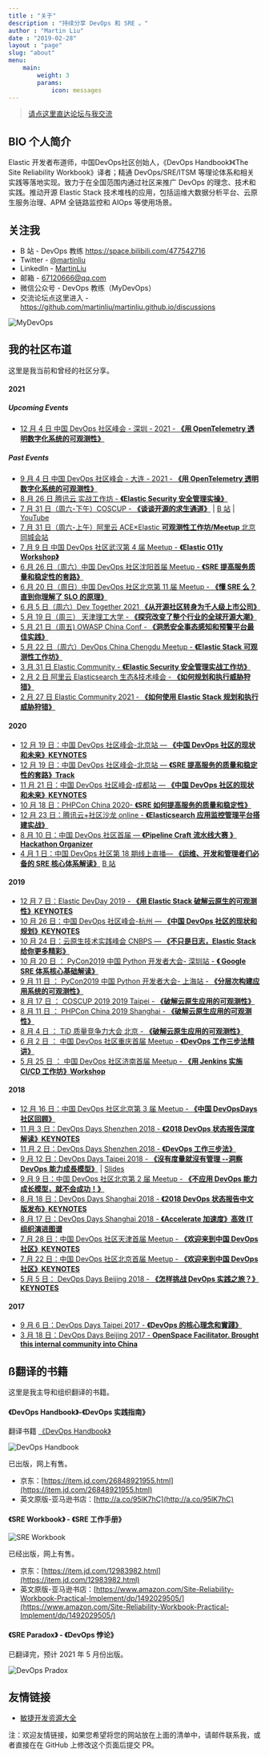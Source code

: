 ```yaml
---
title : "关于"
description : "持续分享 DevOps 和 SRE 。"
author : "Martin Liu"
date : "2019-02-28"
layout : "page"
slug: "about"
menu:
    main:
        weight: 3
        params: 
            icon: messages
---
```


>[请点这里直达论坛与我交流](https://github.com/martinliu/martinliu.github.io/discussions)

## BIO 个人简介

Elastic 开发者布道师，中国DevOps社区创始人，《DevOps Handbook》《The Site Reliability Workbook》译者；精通 DevOps/SRE/ITSM 等理论体系和相关实践等落地实现。致力于在全国范围内通过社区来推广 DevOps 的理念、技术和实践。推动开源 Elastic Stack 技术堆栈的应用，包括运维大数据分析平台、云原生服务治理、APM 全链路监控和 AIOps 等使用场景。

## 关注我

- B 站 - DevOps 教练 https://space.bilibili.com/477542716
- Twitter - [@martinliu](https://twitter.com/martinliu)
- LinkedIn - [MartinLiu](https://www.linkedin.com/in/liuzheng/)
- 邮箱 - 67120666@qq.com
- 微信公众号 - DevOps 教练（MyDevOps）
- 交流论坛点这里进入 - https://github.com/martinliu/martinliu.github.io/discussions

![MyDevOps](https://elasticstack-1300734579.cos.ap-nanjing.myqcloud.com/2021-05-11-DevOps-qrc-mydevops.jpg)

## 我的社区布道

这里是我当前和曾经的社区分享。

#### 2021

##### Upcoming Events

- [12 月 4 日 中国 DevOps 社区峰会 - 深圳 - 2021 - **《用 OpenTelemetry 透明数字化系统的可观测性》**](hudongba.com/party/ufpe5.html)

##### Past Events

- [9 月 4 日 中国 DevOps 社区峰会 - 大连 - 2021 - **《用 OpenTelemetry 透明数字化系统的可观测性》**](hudongba.com/party/0wrt5.html)
- [8 月 26 日 腾讯云 实战工作坊 - **《Elastic Security 安全管理实操》**](https://cloud.tencent.com/developer/salon/live-1549)
- [7 月 31 日（周六-下午）COSCUP - **《谈谈开源的求生通道》**](https://coscup.org/2021/zh-TW/session/XL7QML) | [B 站](https://www.bilibili.com/video/BV1y64y1W7fu) | [YouTube](https://www.youtube.com/watch?v=5Ej6vR6hIzY)
- [7 月 31 日（周六-上午）阿里云 ACE×Elastic **可观测性工作坊/Meetup** 北京同城会站](https://www.hudongba.com/party/gde75.html)
- [7 月 9 日 中国 DevOps 社区武汉第 4 届 Meetup - **《Elastic O11y Workshop》**](https://www.huodongxing.com/event/2604289049100)
- [6 月 26 日（周六）中国 DevOps 社区沈阳首届 Meetup - **《SRE 提高服务质量和稳定性的套路》**](https://www.hudongba.com/party/gde75.html)
- [6 月 20 日（周日）中国 DevOps 社区北京第 11 届 Meetup - **《懂 SRE 么？直到你理解了 SLO 的原理》**](https://www.hudongba.com/party/t9y75.html)
- [6 月 5 日（周六）Dev Together 2021 **《从开源社区转身为千人级上市公司》**](https://pages.segmentfault.com/dev-eco-2021)
- [5 月 19 日（周三） 天津理工大学 - **《探究改变了整个行业的全球开源大潮》**](https://martinliu.cn/blog/elastic-university-campus-intro/)
- [5 月 21 日（周五) OWASP China Conf - **《洞悉安全事态感知和预警平台最佳实践》**](http://www.owasp.org.cn/OWASP_Events/owasp4e2d56fd56db5ddd533a57df5b8951686c999f99)
- [5 月 22 日（周六）DevOps China Chengdu Meetup - **《Elastic Stack 可观测性工作坊》**](https://www.hudongba.com/party/gwb55.html)
- [3 月 31 日 Elastic Community - **《Elastic Security 安全管理实战工作坊》**](https://community.elastic.co/events/details/elastic-apj-virtual-presents-elastic-security-an-quan-guan-li-shi-zhan-gong-zuo-fang/)
- [2 月 2 日 阿里云 Elasticsearch 生态&技术峰会 - **《如何规划和执行威胁狩猎》**](https://developer.aliyun.com/topic/esanniv3rd?utm_content=g_1000231789)
- [2 月 27 日 Elastic Community 2021 - **《如何使用 Elastic Stack 规划和执行威胁狩猎》**](https://community.elastic.co/events/details/elastic-global-community-presents-community-conference-2021/)

#### 2020

- [12 月 19 日：中国 DevOps 社区峰会-北京站 — **《中国 DevOps 社区的现状和未来》KEYNOTES**](https://www.hudongba.com/party/0h2wa.html)
- [12 月 19 日：中国 DevOps 社区峰会-北京站 — **《SRE 提高服务的质量和稳定性的套路》Track**](https://www.hudongba.com/party/0h2wa.html)
- [11 月 21 日：中国 DevOps 社区峰会-成都站 — **《中国 DevOps 社区的现状和未来》KEYNOTES**](https://www.hudongba.com/party/gq2wa.html)
- [10 月 18 日：PHPCon China 2020- **《SRE 如何提高服务的质量和稳定性》**](http://www.phpconchina.com/)
- [12 月 23 日：腾讯云+社区沙龙 online - **《Elasticsearch 应用监控管理平台搭建实战》**](https://cloud.tencent.com/developer/salon/live-1304)
- [8 月 10 日：中国 DevOps 社区首届 — **《Pipeline Craft 流水线大赛 》Hackathon Organizer**](https://www.hudongba.com/party/4rl9a.html)
- [4 月 1 日：中国 DevOps 社区第 18 期线上直播— **《运维、开发和管理者们必备的 SRE 核心体系解读》**](https://www.hudongba.com/party/kkcza.html/) [B 站](https://www.bilibili.com/video/BV1ak4y1975Z)

#### 2019

- [12 月 7 日：Elastic DevDay 2019 - **《用 Elastic Stack 破解云原生的可观测性》KEYNOTES**](http://conf.elasticsearch.cn/2019/beijing/schedule.html)
- [10 月 26 日：中国 DevOps 社区峰会-杭州 — **《中国 DevOps 社区的现状和规划》KEYNOTES**](https://www.hudongba.com/party/js53a.html)
- [10 月 24 日：云原生技术实践峰会 CNBPS — **《不只是日志，Elastic Stack 给你更多精彩》**](https://www.huodongxing.com/event/2508098665800)
- [10 月 20 日 ： PyCon2019 中国 Python 开发者大会- 深圳站 - **《 Google SRE 体系核心基础解读》**](https://www.bagevent.com/event/5451680)
- [9 月 11 日 ： PyCon2019 中国 Python 开发者大会- 上海站 - **《分层次构建应用系统的可观测性》**](bagevent.com/event/5293611)
- [8 月 17 日 ： COSCUP 2019 2019 Taipei - **《破解云原生应用的可观测性》**](https://coscup.org/2019/en/programs/)
- [8 月 11 日 ： PHPCon China 2019 Shanghai - **《破解云原生应用的可观测性》**](http://www.phpconchina.com/2019)
- [8 月 4 日 ： TiD 质量竞争力大会 北京 - **《破解云原生应用的可观测性》**](http://www.phpconchina.com/2019)
- [6 月 2 日 ： 中国 DevOps 社区重庆首届 Meetup - **《DevOps 工作三步法精讲》**](https://www.hudongba.com/party/lwina.html)
- [5 月 25 日 ： 中国 DevOps 社区济南首届 Meetup - **《用 Jenkins 实施 CI/CD 工作坊》Workshop**](https://www.hudongba.com/party/wjz2a.html)

#### 2018

- [12 月 16 日：中国 DevOps 社区北京第 3 届 Meetup - **《中国 DevOpsDays 社区回顾》**](https://www.hudongba.com/party/24epn.html)
- [11 月 3 日：DevOps Days Shenzhen 2018 - **《2018 DevOps 状态报告深度解读》KEYNOTES**](https://www.bagevent.com/event/1797956?bag_track=bagevent)
- [11 月 2 日：DevOps Days Shenzhen 2018 - **《DevOps 工作三步法》**](https://www.bagevent.com/event/1797956?bag_track=bagevent)
- [9 月 12 日：DevOps Days Taipei 2018 - **《沒有度量就沒有管理 --洞察 DevOps 能力成長模型》**](https://devopsdays.tw/2018/agenda.html) | [Slides](https://s.itho.me/devopsdays/2018/0912tracka-5.pdf)
- [9 月 9 日：中国 DevOps 社区北京第 2 届 Meetup - **《不应用 DevOps 能力成长模型，就不会成功！》**](https://www.bagevent.com/event/1770635)
- [8 月 18 日：DevOps Days Shanghai 2018 - **《2018 DevOps 状态报告中文版发布》KEYNOTES**](https://msite.31huiyi.com/m/mobisite/zdyhtml/1368776152?menuId=1368776152&comId=365820979&lc=1&sui=0WNauKvp)
- [8 月 17 日：DevOps Days Shanghai 2018 - **《Accelerate 加速度》高效 IT 组织演进图谱**](https://msite.31huiyi.com/m/mobisite/zdyhtml/1368776152?menuId=1368776152&comId=365820979&lc=1&sui=0WNauKvp)
- [7 月 28 日：中国 DevOps 社区天津首届 Meetup - **《欢迎来到中国 DevOps 社区》KEYNOTES**](https://www.bagevent.com/event/1627132)
- [7 月 22 日：中国 DevOps 社区北京首届 Meetup - **《欢迎来到中国 DevOps 社区》KEYNOTES**](https://www.bagevent.com/event/1602498)
- [5 月 5 日： DevOps Days Beijing 2018 - **《怎样挑战 DevOps 实践之旅？》KEYNOTES**](http://event.31huiyi.com/1281765435/)

#### 2017

- [9 月 6 日：DevOps Days Taipei 2017 - **《DevOps 的核心理念和實踐》**](https://devopsdays.tw/2017/sessions.html)
- [3 月 18 日：DevOps Days Beijing 2017 - **OpenSpace Facilitator. Brought this internal community into China**](https://www.bagevent.com/event/devopsdays-beijing2017)

## ß翻译的书籍

这里是我主导和组织翻译的书籍。

#### 《DevOps Handbook》-《DevOps 实践指南》

翻译书籍 [《DevOps Handbook》](https://itrevolution.com/book/the-devops-handbook/)

![DevOps Handbook](https://elasticstack-1300734579.cos.ap-nanjing.myqcloud.com/2021-05-11-025310.jpg)

已出版，网上有售。

- 京东：[https://item.jd.com/26848921955.html](https://item.jd.com/26848921955.html)
- 英文原版-亚马逊书店：[http://a.co/95lK7hC](http://a.co/95lK7hC)

#### 《SRE Workbook》 - 《SRE 工作手册》

![SRE Workbook](https://elasticstack-1300734579.cos.ap-nanjing.myqcloud.com/2021-05-11-025343.jpg)

已经出版，网上有售。

- 京东：[https://item.jd.com/12983982.html](https://item.jd.com/12983982.html)
- 英文原版-亚马逊书店：[https://www.amazon.com/Site-Reliability-Workbook-Practical-Implement/dp/1492029505/](https://www.amazon.com/Site-Reliability-Workbook-Practical-Implement/dp/1492029505/)

#### 《SRE Paradox》 - 《DevOps 悖论》

已翻译完，预计 2021 年 5 月份出版。

![DevOps Pradox](https://elasticstack-1300734579.cos.ap-nanjing.myqcloud.com/2021-04-01-Screen%20Shot%202021-04-01%20at%208.53.23%20PM.jpg)

## 友情链接

- [敏捷开发资源大全](https://www.agile123.net/)

注：欢迎友情链接，如果您希望将您的网站放在上面的清单中，请邮件联系我，或者直接在在 GitHub 上修改这个页面后提交 PR。
